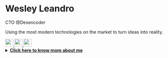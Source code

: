 # Wesley Leandro

CTO @Desencoder

<div>
  <p>Using the most modern technologies on the market to turn ideas into reality.</p>
</div>

<div>
  <a href="https://www.linkedin.com/in/wesleyleandro/">
    <img height="25px" src="https://github.com/Quadrified/Quadrified/blob/master/assets/svg/social/linkedin.svg" />
  </a>
  <a href="https://www.instagram.com/wesleyleandro7g/">
    <img height="25px" src="https://github.com/Quadrified/Quadrified/blob/master/assets/svg/social/instagram.svg" />
  </a>
  <a href="https://api.whatsapp.com/send?phone=5538988093869&text=Ol%C3%A1%20L%C3%A9o%2C%20gostaria%20de%20conversar%20com%20voc%C3%AA!">
    <img height="25px" src="https://github.com/Quadrified/Quadrified/blob/master/assets/svg/social/whatsapp.svg" />
  </a>
</div>

<details>
  <summary><b><u>Click here to know more about me</u></b></summary>
  
  ##
  <h4>Activity</h4>
  <div>
    <a href="https://www.instagram.com/weslley_leandro_/" >
    <img height="180em" src="https://github-readme-stats.vercel.app/api?username=wesleyleandro7g&show_icons=true&theme=dark" />
    <img height="180em" src="https://github-readme-stats.vercel.app/api/top-langs/?username=wesleyleandro7g&layout=compact&theme=dark" />
  </div>

  <div>
    <h4>Most used languages and technologies</h4>
    <h6>Laguages</h6>
    <img height="40px" src="https://cdn.jsdelivr.net/gh/devicons/devicon/icons/typescript/typescript-original.svg" />
    <img height="40px" src="https://cdn.jsdelivr.net/gh/devicons/devicon/icons/javascript/javascript-original.svg" />
    <h6>Frameworks</h6>
    <img height="40px" src="https://cdn.jsdelivr.net/gh/devicons/devicon/icons/nodejs/nodejs-original.svg" />
    <img height="40px" src="https://cdn.jsdelivr.net/gh/devicons/devicon/icons/react/react-original.svg" />
    <img height="40px" src="https://cdn.jsdelivr.net/gh/devicons/devicon/icons/electron/electron-original.svg" />
    <img height="40px" src="https://cdn.jsdelivr.net/gh/devicons/devicon/icons/nextjs/nextjs-original-wordmark.svg" />
    <h6>Tools</h6>
    <img height="40px" src="https://cdn.jsdelivr.net/gh/devicons/devicon/icons/docker/docker-original.svg" />
    <img height="40px" src="https://cdn.jsdelivr.net/gh/devicons/devicon/icons/amazonwebservices/amazonwebservices-original.svg" />
    <img height="40px" src="https://cdn.jsdelivr.net/gh/devicons/devicon/icons/firebase/firebase-plain.svg" />
    <img height="40px" src="https://cdn.jsdelivr.net/gh/devicons/devicon/icons/figma/figma-original.svg" />
    <h6>Others</h6>
    <img height="40px" src="https://cdn.jsdelivr.net/gh/devicons/devicon/icons/wordpress/wordpress-original.svg" />
    <img height="40px" src="https://cdn.jsdelivr.net/gh/devicons/devicon/icons/woocommerce/woocommerce-original.svg" />
  </div>
</details>

